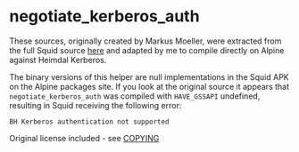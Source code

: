 # negotiate_kerberos_auth

These sources, originally created by Markus Moeller, were extracted from the full Squid source [here](https://github.com/dkurochkin/squid) and adapted by me to compile directly on Alpine against Heimdal Kerberos.

The binary versions of this helper are null implementations in the Squid APK on the Alpine packages site. If you look at the original source it appears that `negotiate_kerberos_auth` was compiled with `HAVE_GSSAPI` undefined, resulting in Squid receiving the following error:

```
BH Kerberos authentication not supported
```

Original license included - see [COPYING](./COPYING)



